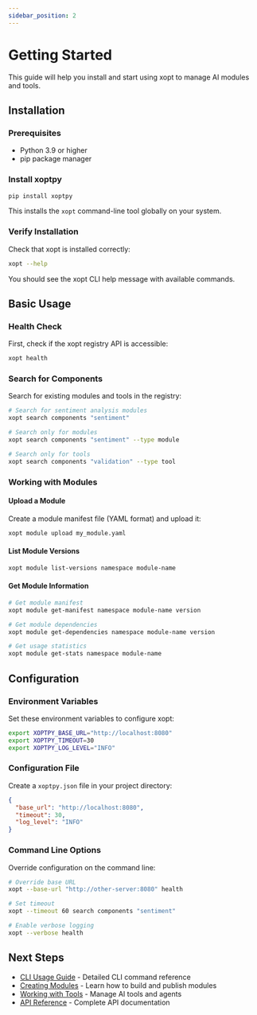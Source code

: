 ```yaml
---
sidebar_position: 2
---
```


# Getting Started

This guide will help you install and start using xopt to manage AI modules and tools.

## Installation

### Prerequisites

- Python 3.9 or higher
- pip package manager

### Install xoptpy

```bash
pip install xoptpy
```

This installs the `xopt` command-line tool globally on your system.

### Verify Installation

Check that xopt is installed correctly:

```bash
xopt --help
```

You should see the xopt CLI help message with available commands.

## Basic Usage

### Health Check

First, check if the xopt registry API is accessible:

```bash
xopt health
```

### Search for Components

Search for existing modules and tools in the registry:

```bash
# Search for sentiment analysis modules
xopt search components "sentiment"

# Search only for modules
xopt search components "sentiment" --type module

# Search only for tools
xopt search components "validation" --type tool
```

### Working with Modules

#### Upload a Module

Create a module manifest file (YAML format) and upload it:

```bash
xopt module upload my_module.yaml
```

#### List Module Versions

```bash
xopt module list-versions namespace module-name
```

#### Get Module Information

```bash
# Get module manifest
xopt module get-manifest namespace module-name version

# Get module dependencies
xopt module get-dependencies namespace module-name version

# Get usage statistics
xopt module get-stats namespace module-name
```

## Configuration

### Environment Variables

Set these environment variables to configure xopt:

```bash
export XOPTPY_BASE_URL="http://localhost:8080"
export XOPTPY_TIMEOUT=30
export XOPTPY_LOG_LEVEL="INFO"
```

### Configuration File

Create a `xoptpy.json` file in your project directory:

```json
{
  "base_url": "http://localhost:8080",
  "timeout": 30,
  "log_level": "INFO"
}
```

### Command Line Options

Override configuration on the command line:

```bash
# Override base URL
xopt --base-url "http://other-server:8080" health

# Set timeout
xopt --timeout 60 search components "sentiment"

# Enable verbose logging
xopt --verbose health
```

## Next Steps

- [CLI Usage Guide](./cli-usage) - Detailed CLI command reference
- [Creating Modules](./creating-modules) - Learn how to build and publish modules
- [Working with Tools](./working-with-tools) - Manage AI tools and agents
- [API Reference](../api/overview) - Complete API documentation